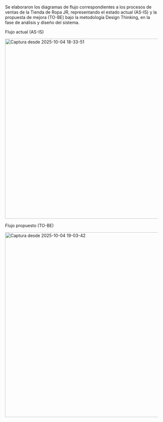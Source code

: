 Se elaboraron los diagramas de flujo correspondientes a los procesos de ventas de la Tienda de Ropa JR, representando el estado actual (AS-IS) y la propuesta de mejora (TO-BE) bajo la metodología Design Thinking, en la fase de análisis y diseño del sistema.

Flujo actual (AS-IS)

<img width="579" height="593" alt="Captura desde 2025-10-04 18-33-51" src="https://github.com/user-attachments/assets/9789b526-ed52-44ce-93be-dd09fcfb8c42" />

Flujo propuesto (TO-BE)

<img width="579" height="609" alt="Captura desde 2025-10-04 19-03-42" src="https://github.com/user-attachments/assets/970ef04b-c215-402e-9acf-80f9691ff865" />

